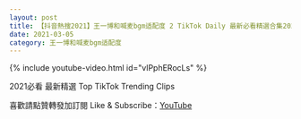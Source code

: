 ```yaml
---
layout: post
title: 【抖音熱搜2021】王一博和喊麦bgm适配度 2 TikTok Daily 最新必看精選合集2021 03 05
date: 2021-03-05
category: 王一博和喊麦bgm适配度
---
```


{% include youtube-video.html id="vlPphERocLs" %}

2021必看 最新精選 Top TikTok Trending Clips

喜歡請點贊轉發加訂閱 Like & Subscribe：[YouTube](https://www.youtube.com/channel/UCAoR7VcanIPd04uEq_GIylA/videos)

